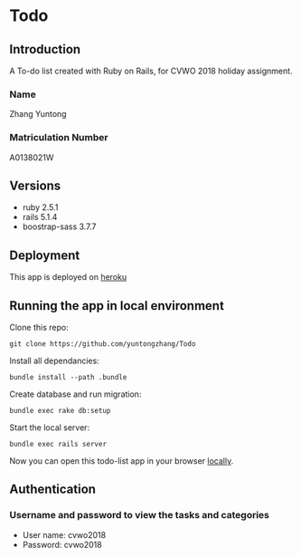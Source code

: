 # Todo

## Introduction

A To-do list created with Ruby on Rails, for CVWO 2018 holiday assignment.

### Name

Zhang Yuntong

### Matriculation Number

A0138021W

## Versions

* ruby 2.5.1
* rails 5.1.4
* boostrap-sass 3.7.7

## Deployment

This app is deployed on [heroku](https://cvwotodo.herokuapp.com/)

## Running the app in local environment

Clone this repo:

```shell
git clone https://github.com/yuntongzhang/Todo
```

Install all dependancies:

```shell
bundle install --path .bundle
```

Create database and run migration:

```shell
bundle exec rake db:setup
```

Start the local server:

```shell
bundle exec rails server
```

Now you can open this todo-list app in your browser [locally](http://localhost:3000/).

## Authentication

### Username and password to view the tasks and categories

* User name: cvwo2018
* Password: cvwo2018